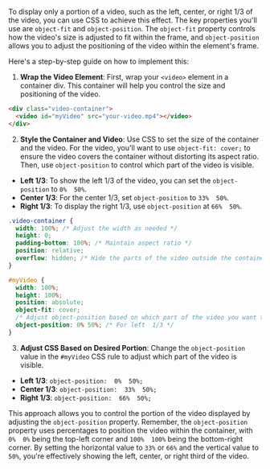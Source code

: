 To display only a portion of a video, such as the left, center, or right 1/3 of the video, you can use CSS to achieve this effect. The key properties you'll use are `object-fit` and `object-position`. The `object-fit` property controls how the video's size is adjusted to fit within the frame, and `object-position` allows you to adjust the positioning of the video within the element's frame.

Here's a step-by-step guide on how to implement this:

1. **Wrap the Video Element**: First, wrap your `<video>` element in a container div. This container will help you control the size and positioning of the video.

```html
<div class="video-container">
  <video id="myVideo" src="your-video.mp4"></video>
</div>
```

2. **Style the Container and Video**: Use CSS to set the size of the container and the video. For the video, you'll want to use `object-fit: cover;` to ensure the video covers the container without distorting its aspect ratio. Then, use `object-position` to control which part of the video is visible.

- **Left 1/3**: To show the left 1/3 of the video, you can set the `object-position` to `0%  50%`.
- **Center 1/3**: For the center 1/3, set `object-position` to `33%  50%`.
- **Right 1/3**: To display the right 1/3, use `object-position` at `66%  50%`.

```css
.video-container {
  width: 100%; /* Adjust the width as needed */
  height: 0;
  padding-bottom: 100%; /* Maintain aspect ratio */
  position: relative;
  overflow: hidden; /* Hide the parts of the video outside the container */
}

#myVideo {
  width: 100%;
  height: 100%;
  position: absolute;
  object-fit: cover;
  /* Adjust object-position based on which part of the video you want to show */
  object-position: 0% 50%; /* For left  1/3 */
}
```

3. **Adjust CSS Based on Desired Portion**: Change the `object-position` value in the `#myVideo` CSS rule to adjust which part of the video is visible.

- **Left 1/3**: `object-position:  0%  50%;`
- **Center 1/3**: `object-position:  33%  50%;`
- **Right 1/3**: `object-position:  66%  50%;`

This approach allows you to control the portion of the video displayed by adjusting the `object-position` property. Remember, the `object-position` property uses percentages to position the video within the container, with `0%  0%` being the top-left corner and `100%  100%` being the bottom-right corner. By setting the horizontal value to `33%` or `66%` and the vertical value to `50%`, you're effectively showing the left, center, or right third of the video.
